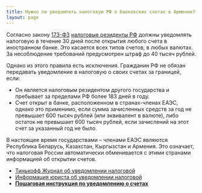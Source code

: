 ```yaml
---
title: Нужно ли уведомлять налоговую РФ о банковских счетах в Армении?
layout: page
---
```


Согласно закону [173-ФЗ](https://www.consultant.ru/document/cons_doc_LAW_45458/15452676240afa2b4ce846308d8f9434eaac4019/)
[налоговые резиденты РФ](../taxes.md) должны уведомлять налоговую в течение 30 дней после открытия любого счета в иностранном
банке. Это касается всех типов счетов, в любых валютах. За несоблюдение требований предусмотрен штраф до 40 тысяч рублей.

Однако из этого правила есть исключения. Гражданин РФ не обязан передавать уведомление в налоговую о
своих счетах за границей, если:

- Он является налоговым резидентом другого государства и пребывает за пределами РФ более 183 дней в году.
- Счет открыт в банке, расположенном в странах-членах ЕАЭС, однако это применимо, если сумма зачисленных средств за год
  не превышает 600 тысяч рублей (или эквивалент в валюте), либо остаток не превышает 600 тысяч рублей, если зачислений
  на этот счет за указанный год не было.

В настоящее время государствами – членами ЕАЭС являются Республика Беларусь, Казахстан, Кыргызстан и Армения.
Это означает, что налоговая России автоматически обменивается с этими странами информацией об открытии счетов.

- [Тинькофф Журнал об уведомлении налоговой](https://journal.tinkoff.ru/hello/)
- [Информация юриста об уведомлении налоговой](https://t.me/arturdulkarnaev/103)
- **[Пошаговая инструкция по уведомлению о счетах](/files/account-notification-manual.pdf)**
